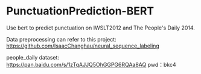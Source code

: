 # PunctuationPrediction-BERT
Use bert to predict punctuation on IWSLT2012 and The People's Daily 2014.

Data preprocessing can refer to this project: https://github.com/IsaacChanghau/neural_sequence_labeling

people_daily dataset: https://pan.baidu.com/s/1zTqAJJQ5OhGGPG6RQAa8AQ  pwd：bkc4